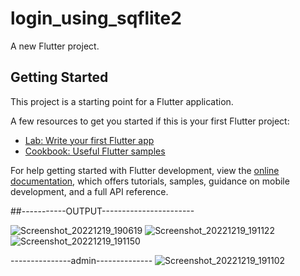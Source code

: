 # login_using_sqflite2

A new Flutter project.

## Getting Started

This project is a starting point for a Flutter application.

A few resources to get you started if this is your first Flutter project:

- [Lab: Write your first Flutter app](https://docs.flutter.dev/get-started/codelab)
- [Cookbook: Useful Flutter samples](https://docs.flutter.dev/cookbook)

For help getting started with Flutter development, view the
[online documentation](https://docs.flutter.dev/), which offers tutorials,
samples, guidance on mobile development, and a full API reference.



##-----------OUTPUT-----------------------

![Screenshot_20221219_190619](https://user-images.githubusercontent.com/107807403/208439333-263ea196-a60f-4d12-97bb-9c760f560e1e.png)
![Screenshot_20221219_191122](https://user-images.githubusercontent.com/107807403/208439353-14428767-8a95-4d80-bcc2-5e652d9df129.png)
![Screenshot_20221219_191150](https://user-images.githubusercontent.com/107807403/208439383-afbadc05-89b1-4668-8b67-b87da6393f49.png)

---------------admin--------------
![Screenshot_20221219_191102](https://user-images.githubusercontent.com/107807403/208439491-c74c0923-1e85-4783-a617-9083988a8162.png)
